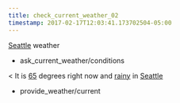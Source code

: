 ```yaml
---
title: check_current_weather_02
timestamp: 2017-02-17T12:03:41.173702504-05:00
---
```


[Seattle](city) weather
* ask_current_weather/conditions

< It is [65](temperature) degrees right now and [rainy](condition) in [Seattle](city)
* provide_weather/current
